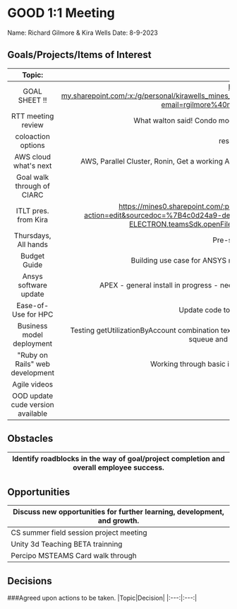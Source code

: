# GOOD 1:1 Meeting 
Name: Richard Gilmore & Kira Wells
Date: 8-9-2023
## Goals/Projects/Items of Interest 
|Topic:|Update|
|:---:|:---:| 
| GOAL SHEET !! | <https://mines0-my.sharepoint.com/:x:/g/personal/kirawells_mines_edu/EYMTZGZoXYhKiUu_063RCIIBpqR76FC8LwAADfxgcLrpJw?email=rgilmore%40mines.edu&e=4%3AVQDH5y&at=31>
| RTT meeting review | What walton said! Condo model- Clemson lawsuit was related to storage
| coloaction options | rescale, NCAR, WTU?
| AWS cloud what's next | AWS, Parallel Cluster, Ronin, Get a working APEX and users running before investing in solution workflow
| Goal walk through of CIARC |
| ITLT pres. from Kira | <https://mines0.sharepoint.com/:p:/r/sites/GRP-ITS-CIARC/_layouts/15/Doc.aspx?action=edit&sourcedoc=%7B4c0d24a9-de70-40ba-8178-d8f5ba762893%7D&wdOrigin=TEAMS-ELECTRON.teamsSdk.openFilePreview&wdExp=TEAMS-CONTROL&web=1>
| Thursdays, All hands| Pre-social at Golden Mill.
|Budget Guide| Building use case for ANSYS need to flush out the details from the articles.
| Ansys software update | APEX - general install in progress - need to install missing packages on ec2 instances to run.
|Ease-of-Use for HPC| Update code to work with v3 ondemand-dev. |
| Business model deployment | Testing getUtilizationByAccount combination text utilitty. - Database building from source of truth slurmdb, and squeue and live update when complete.
|"Ruby on Rails" web development| Working through basic introduction to language. What's an Int?
| Agile videos | slow progress
| OOD update cude version available |


## Obstacles
|Identify roadblocks in the way of goal/project completion and overall employee success.|
|---|

## Opportunities 
|Discuss new opportunities for further learning, development, and growth.|
|---|
|CS summer field session project meeting | Team access to ondemand-dev in progress. Meeting set of Monday at 11am. Approved Proposal for project
|Unity 3d Teaching BETA trainning | Starts Monday and runs for 13-weeks.
|Percipo MSTEAMS Card walk through| Cert. Cloud, ML Cert, etc.

## Decisions
###Agreed upon actions to be taken.
|Topic|Decision|
|:---:|:---:|
